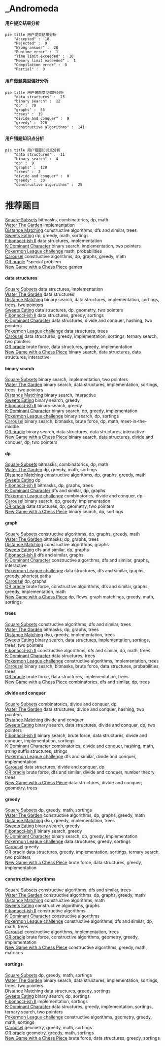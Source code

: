 # _Andromeda
<!-- tabs:start -->
#### **用户提交结果分析**

```mermaid
pie title 用户提交结果分析
    "Accepted" :  18
    "Rejected" :  0
    "Wrong answer" :  20
    "Runtime error" :  1
    "Time limit exceeded" :  10
    "Memory limit exceeded" :  1
    "Compilation error" :  0
    "Partial" :  0
```
#### **用户做题类型偏好分析**

```mermaid
pie title 用户做题类型偏好分析
    "data structures" :  25
    "binary search" :  12
    "dp" :  70
    "graphs" :  55
    "trees" :  19
    "divide and conquer" :  9
    "greedy" :  226
    "constructive algorithms" :  141
```
#### **用户错题知识点分析**

```mermaid
pie title 用户错题知识点分析
    "data structures" :  11
    "binary search" :  4
    "dp" :  9
    "graphs" :  120
    "trees" :  2
    "divide and conquer" :  0
    "greedy" :  30
    "constructive algorithms" :  25
```
<!-- tabs:end -->
# 推荐题目
[Square Subsets](http://codeforces.com/problemset/problem/895/C)		bitmasks,
                        combinatorics,
                        dp,
                        math		  
[Water The Garden](http://codeforces.com/problemset/problem/920/A)		implementation		  
[Distance Matching](http://codeforces.com/problemset/problem/1396/E)		constructive algorithms,
                        dfs and similar,
                        trees		  
[Sweets Eating](http://codeforces.com/problemset/problem/1253/C)		dp,
                        greedy,
                        math,
                        sortings		  
[Fibonacci-ish II](http://codeforces.com/problemset/problem/633/H)		data structures,
                        implementation		  
[K-Dominant Character](http://codeforces.com/problemset/problem/888/C)		binary search,
                        implementation,
                        two pointers		  
[Pokermon League challenge](http://codeforces.com/problemset/problem/717/H)		math,
                        probabilities		  
[Carousel](http://codeforces.com/problemset/problem/1328/D)		constructive algorithms,
                        dp,
                        graphs,
                        greedy,
                        math		  
[OR oracle](http://codeforces.com/problemset/problem/1115/G2)		*special problem		  
[New Game with a Chess Piece](http://codeforces.com/problemset/problem/36/D)		games		  
<!-- tabs:start -->
#### **data structures**
[Square Subsets](http://codeforces.com/problemset/problem/633/H)		data structures,
                        implementation		  
[Water The Garden](https://codeforces.com/contest/1053/problem/C)		data structures		  
[Distance Matching](http://codeforces.com/problemset/problem/1181/D)		binary search,
                        data structures,
                        implementation,
                        sortings,
                        trees,
                        two pointers		  
[Sweets Eating](http://codeforces.com/problemset/problem/243/D)		data structures,
                        dp,
                        geometry,
                        two pointers		  
[Fibonacci-ish II](http://codeforces.com/problemset/problem/845/C)		data structures,
                        greedy,
                        sortings		  
[K-Dominant Character](http://codeforces.com/problemset/problem/1418/G)		data structures,
                        divide and conquer,
                        hashing,
                        two pointers		  
[Pokermon League challenge](http://codeforces.com/problemset/problem/1109/F)		data structures,
                        trees		  
[Carousel](http://codeforces.com/problemset/problem/1374/E2)		data structures,
                        greedy,
                        implementation,
                        sortings,
                        ternary search,
                        two pointers		  
[OR oracle](https://codeforces.com/contest/1341/problem/C)		brute force,
                        data structures,
                        greedy,
                        implementation		  
[New Game with a Chess Piece](http://codeforces.com/problemset/problem/1466/I)		binary search,
                        data structures,
                        data structures,
                        interactive		  
#### **binary search**
[Square Subsets](http://codeforces.com/problemset/problem/888/C)		binary search,
                        implementation,
                        two pointers		  
[Water The Garden](http://codeforces.com/problemset/problem/1181/D)		binary search,
                        data structures,
                        implementation,
                        sortings,
                        trees,
                        two pointers		  
[Distance Matching](https://codeforces.com/contest/1020/problem/D)		binary search,
                        interactive		  
[Sweets Eating](http://codeforces.com/problemset/problem/760/B)		binary search,
                        greedy		  
[Fibonacci-ish II](http://codeforces.com/problemset/problem/1305/H)		binary search,
                        greedy		  
[K-Dominant Character](http://codeforces.com/problemset/problem/416/C)		binary search,
                        dp,
                        greedy,
                        implementation		  
[Pokermon League challenge](http://codeforces.com/problemset/problem/21/C)		binary search,
                        dp,
                        sortings		  
[Carousel](http://codeforces.com/problemset/problem/525/E)		binary search,
                        bitmasks,
                        brute force,
                        dp,
                        math,
                        meet-in-the-middle		  
[OR oracle](http://codeforces.com/problemset/problem/1466/I)		binary search,
                        data structures,
                        data structures,
                        interactive		  
[New Game with a Chess Piece](http://codeforces.com/problemset/problem/1428/F)		binary search,
                        data structures,
                        divide and conquer,
                        dp,
                        two pointers		  
#### **dp**
[Square Subsets](http://codeforces.com/problemset/problem/895/C)		bitmasks,
                        combinatorics,
                        dp,
                        math		  
[Water The Garden](http://codeforces.com/problemset/problem/1253/C)		dp,
                        greedy,
                        math,
                        sortings		  
[Distance Matching](http://codeforces.com/problemset/problem/1328/D)		constructive algorithms,
                        dp,
                        graphs,
                        greedy,
                        math		  
[Sweets Eating](http://codeforces.com/problemset/problem/567/F)		dp		  
[Fibonacci-ish II](http://codeforces.com/problemset/problem/1383/C)		bitmasks,
                        dp,
                        graphs,
                        trees		  
[K-Dominant Character](http://codeforces.com/problemset/problem/919/D)		dfs and similar,
                        dp,
                        graphs		  
[Pokermon League challenge](https://codeforces.com/contest/810/problem/E)		combinatorics,
                        divide and conquer,
                        dp		  
[Carousel](http://codeforces.com/problemset/problem/416/C)		binary search,
                        dp,
                        greedy,
                        implementation		  
[OR oracle](http://codeforces.com/problemset/problem/243/D)		data structures,
                        dp,
                        geometry,
                        two pointers		  
[New Game with a Chess Piece](http://codeforces.com/problemset/problem/21/C)		binary search,
                        dp,
                        sortings		  
#### **graph**
[Square Subsets](http://codeforces.com/problemset/problem/1328/D)		constructive algorithms,
                        dp,
                        graphs,
                        greedy,
                        math		  
[Water The Garden](http://codeforces.com/problemset/problem/1383/C)		bitmasks,
                        dp,
                        graphs,
                        trees		  
[Distance Matching](https://codeforces.com/contest/1496/problem/E)		constructive algorithms,
                        graphs		  
[Sweets Eating](http://codeforces.com/problemset/problem/919/D)		dfs and similar,
                        dp,
                        graphs		  
[Fibonacci-ish II](http://codeforces.com/problemset/problem/1147/D)		dfs and similar,
                        graphs		  
[K-Dominant Character](http://codeforces.com/problemset/problem/811/D)		constructive algorithms,
                        dfs and similar,
                        graphs,
                        interactive		  
[Pokermon League challenge](http://codeforces.com/problemset/problem/1106/D)		data structures,
                        dfs and similar,
                        graphs,
                        greedy,
                        shortest paths		  
[Carousel](http://codeforces.com/problemset/problem/1472/C)		dp,
                        graphs		  
[OR oracle](http://codeforces.com/problemset/problem/1487/C)		brute force,
                        constructive algorithms,
                        dfs and similar,
                        graphs,
                        greedy,
                        implementation,
                        math		  
[New Game with a Chess Piece](http://codeforces.com/problemset/problem/1437/C)		dp,
                        flows,
                        graph matchings,
                        greedy,
                        math,
                        sortings		  
#### **trees**
[Square Subsets](http://codeforces.com/problemset/problem/1396/E)		constructive algorithms,
                        dfs and similar,
                        trees		  
[Water The Garden](http://codeforces.com/problemset/problem/1383/C)		bitmasks,
                        dp,
                        graphs,
                        trees		  
[Distance Matching](http://codeforces.com/problemset/problem/886/C)		dsu,
                        greedy,
                        implementation,
                        trees		  
[Sweets Eating](http://codeforces.com/problemset/problem/1181/D)		binary search,
                        data structures,
                        implementation,
                        sortings,
                        trees,
                        two pointers		  
[Fibonacci-ish II](http://codeforces.com/problemset/problem/1338/D)		constructive algorithms,
                        dfs and similar,
                        dp,
                        math,
                        trees		  
[K-Dominant Character](http://codeforces.com/problemset/problem/1109/F)		data structures,
                        trees		  
[Pokermon League challenge](https://codeforces.com/contest/1087/problem/D)		constructive algorithms,
                        implementation,
                        trees		  
[Carousel](http://codeforces.com/problemset/problem/1479/D)		binary search,
                        bitmasks,
                        brute force,
                        data structures,
                        probabilities,
                        trees		  
[OR oracle](http://codeforces.com/problemset/problem/1511/C)		brute force,
                        data structures,
                        implementation,
                        trees		  
[New Game with a Chess Piece](http://codeforces.com/problemset/problem/1499/F)		combinatorics,
                        dfs and similar,
                        dp,
                        trees		  
#### **divide and conquer**
[Square Subsets](https://codeforces.com/contest/810/problem/E)		combinatorics,
                        divide and conquer,
                        dp		  
[Water The Garden](http://codeforces.com/problemset/problem/1418/G)		data structures,
                        divide and conquer,
                        hashing,
                        two pointers		  
[Distance Matching](http://codeforces.com/problemset/problem/1470/F)		divide and conquer		  
[Sweets Eating](http://codeforces.com/problemset/problem/1428/F)		binary search,
                        data structures,
                        divide and conquer,
                        dp,
                        two pointers		  
[Fibonacci-ish II](http://codeforces.com/problemset/problem/1461/D)		binary search,
                        brute force,
                        data structures,
                        divide and conquer,
                        implementation,
                        sortings		  
[K-Dominant Character](http://codeforces.com/problemset/problem/1466/G)		combinatorics,
                        divide and conquer,
                        hashing,
                        math,
                        string suffix structures,
                        strings		  
[Pokermon League challenge](http://codeforces.com/problemset/problem/1490/D)		dfs and similar,
                        divide and conquer,
                        implementation		  
[Carousel](https://codeforces.com/contest/1483/problem/C)		data structures,
                        divide and conquer,
                        dp		  
[OR oracle](http://codeforces.com/problemset/problem/1491/E)		brute force,
                        dfs and similar,
                        divide and conquer,
                        number theory,
                        trees		  
[New Game with a Chess Piece](http://codeforces.com/problemset/problem/1303/G)		data structures,
                        divide and conquer,
                        geometry,
                        trees		  
#### **greedy**
[Square Subsets](http://codeforces.com/problemset/problem/1253/C)		dp,
                        greedy,
                        math,
                        sortings		  
[Water The Garden](http://codeforces.com/problemset/problem/1328/D)		constructive algorithms,
                        dp,
                        graphs,
                        greedy,
                        math		  
[Distance Matching](http://codeforces.com/problemset/problem/886/C)		dsu,
                        greedy,
                        implementation,
                        trees		  
[Sweets Eating](http://codeforces.com/problemset/problem/760/B)		binary search,
                        greedy		  
[Fibonacci-ish II](http://codeforces.com/problemset/problem/1305/H)		binary search,
                        greedy		  
[K-Dominant Character](http://codeforces.com/problemset/problem/416/C)		binary search,
                        dp,
                        greedy,
                        implementation		  
[Pokermon League challenge](http://codeforces.com/problemset/problem/845/C)		data structures,
                        greedy,
                        sortings		  
[Carousel](http://codeforces.com/problemset/problem/1178/A)		greedy		  
[OR oracle](http://codeforces.com/problemset/problem/1374/E2)		data structures,
                        greedy,
                        implementation,
                        sortings,
                        ternary search,
                        two pointers		  
[New Game with a Chess Piece](https://codeforces.com/contest/1341/problem/C)		brute force,
                        data structures,
                        greedy,
                        implementation		  
#### **constructive algorithms**
[Square Subsets](http://codeforces.com/problemset/problem/1396/E)		constructive algorithms,
                        dfs and similar,
                        trees		  
[Water The Garden](http://codeforces.com/problemset/problem/1328/D)		constructive algorithms,
                        dp,
                        graphs,
                        greedy,
                        math		  
[Distance Matching](http://codeforces.com/problemset/problem/286/A)		constructive algorithms,
                        math		  
[Sweets Eating](https://codeforces.com/contest/1496/problem/E)		constructive algorithms,
                        graphs		  
[Fibonacci-ish II](http://codeforces.com/problemset/problem/932/A)		constructive algorithms		  
[K-Dominant Character](http://codeforces.com/problemset/problem/803/B)		constructive algorithms		  
[Pokermon League challenge](http://codeforces.com/problemset/problem/1338/D)		constructive algorithms,
                        dfs and similar,
                        dp,
                        math,
                        trees		  
[Carousel](https://codeforces.com/contest/1087/problem/D)		constructive algorithms,
                        implementation,
                        trees		  
[OR oracle](https://codeforces.com/contest/1293/problem/D)		brute force,
                        constructive algorithms,
                        geometry,
                        greedy,
                        implementation		  
[New Game with a Chess Piece](http://codeforces.com/problemset/problem/193/C)		constructive algorithms,
                        greedy,
                        math,
                        matrices		  
#### **sortings**
[Square Subsets](http://codeforces.com/problemset/problem/1253/C)		dp,
                        greedy,
                        math,
                        sortings		  
[Water The Garden](http://codeforces.com/problemset/problem/1181/D)		binary search,
                        data structures,
                        implementation,
                        sortings,
                        trees,
                        two pointers		  
[Distance Matching](http://codeforces.com/problemset/problem/845/C)		data structures,
                        greedy,
                        sortings		  
[Sweets Eating](http://codeforces.com/problemset/problem/21/C)		binary search,
                        dp,
                        sortings		  
[Fibonacci-ish II](http://codeforces.com/problemset/problem/811/B)		implementation,
                        sortings		  
[K-Dominant Character](http://codeforces.com/problemset/problem/1374/E2)		data structures,
                        greedy,
                        implementation,
                        sortings,
                        ternary search,
                        two pointers		  
[Pokermon League challenge](http://codeforces.com/problemset/problem/1477/C)		constructive algorithms,
                        geometry,
                        greedy,
                        math,
                        sortings		  
[Carousel](https://codeforces.com/contest/1496/problem/C)		geometry,
                        greedy,
                        math,
                        sortings		  
[OR oracle](http://codeforces.com/problemset/problem/1495/A)		geometry,
                        greedy,
                        math,
                        sortings		  
[New Game with a Chess Piece](http://codeforces.com/problemset/problem/1497/A)		brute force,
                        data structures,
                        greedy,
                        sortings		  
<!-- tabs:end -->
